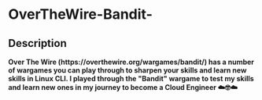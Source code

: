 # OverTheWire-Bandit-

<h2>Description</h2>
<b>Over The Wire (https://overthewire.org/wargames/bandit/) has a number of wargames you can play through to sharpen your skills and learn new skills in Linux CLI. I played through the "Bandit" wargame to test my skills and learn new ones in my journey to become a Cloud Engineer ☁️🤓☁️
</b>
<br />
<br />
